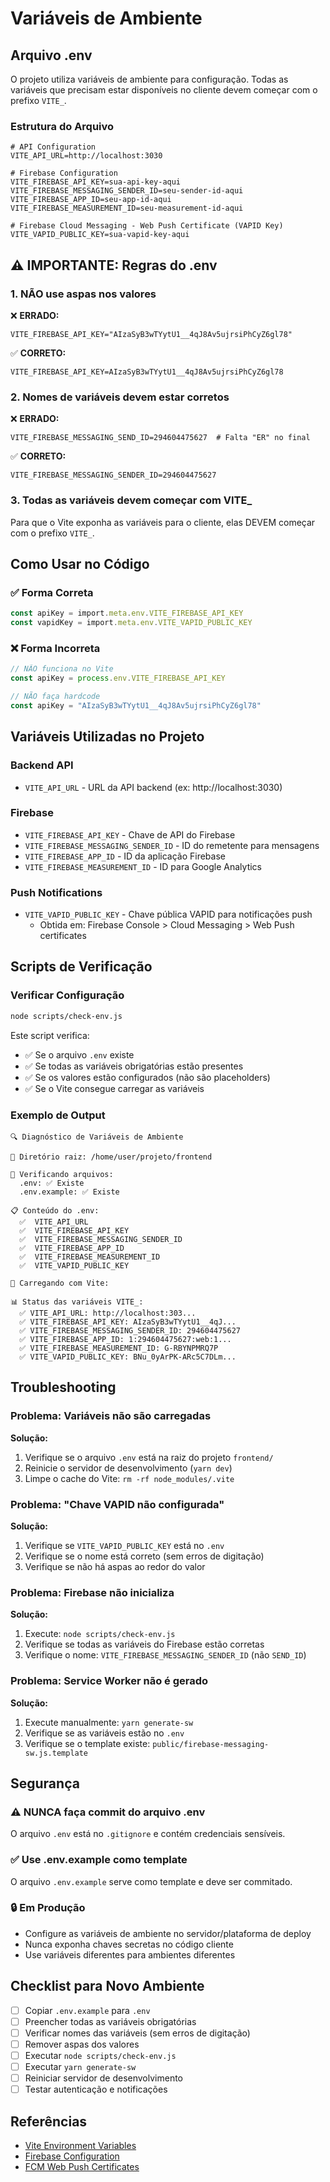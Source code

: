 # Variáveis de Ambiente

## Arquivo .env

O projeto utiliza variáveis de ambiente para configuração. Todas as variáveis que precisam estar disponíveis no cliente devem começar com o prefixo `VITE_`.

### Estrutura do Arquivo

```env
# API Configuration
VITE_API_URL=http://localhost:3030

# Firebase Configuration
VITE_FIREBASE_API_KEY=sua-api-key-aqui
VITE_FIREBASE_MESSAGING_SENDER_ID=seu-sender-id-aqui
VITE_FIREBASE_APP_ID=seu-app-id-aqui
VITE_FIREBASE_MEASUREMENT_ID=seu-measurement-id-aqui

# Firebase Cloud Messaging - Web Push Certificate (VAPID Key)
VITE_VAPID_PUBLIC_KEY=sua-vapid-key-aqui
```

## ⚠️ IMPORTANTE: Regras do .env

### 1. **NÃO use aspas nos valores**
❌ **ERRADO:**
```env
VITE_FIREBASE_API_KEY="AIzaSyB3wTYytU1__4qJ8Av5ujrsiPhCyZ6gl78"
```

✅ **CORRETO:**
```env
VITE_FIREBASE_API_KEY=AIzaSyB3wTYytU1__4qJ8Av5ujrsiPhCyZ6gl78
```

### 2. **Nomes de variáveis devem estar corretos**
❌ **ERRADO:**
```env
VITE_FIREBASE_MESSAGING_SEND_ID=294604475627  # Falta "ER" no final
```

✅ **CORRETO:**
```env
VITE_FIREBASE_MESSAGING_SENDER_ID=294604475627
```

### 3. **Todas as variáveis devem começar com VITE_**
Para que o Vite exponha as variáveis para o cliente, elas DEVEM começar com o prefixo `VITE_`.

## Como Usar no Código

### ✅ Forma Correta
```typescript
const apiKey = import.meta.env.VITE_FIREBASE_API_KEY
const vapidKey = import.meta.env.VITE_VAPID_PUBLIC_KEY
```

### ❌ Forma Incorreta
```typescript
// NÃO funciona no Vite
const apiKey = process.env.VITE_FIREBASE_API_KEY

// NÃO faça hardcode
const apiKey = "AIzaSyB3wTYytU1__4qJ8Av5ujrsiPhCyZ6gl78"
```

## Variáveis Utilizadas no Projeto

### Backend API
- `VITE_API_URL` - URL da API backend (ex: http://localhost:3030)

### Firebase
- `VITE_FIREBASE_API_KEY` - Chave de API do Firebase
- `VITE_FIREBASE_MESSAGING_SENDER_ID` - ID do remetente para mensagens
- `VITE_FIREBASE_APP_ID` - ID da aplicação Firebase
- `VITE_FIREBASE_MEASUREMENT_ID` - ID para Google Analytics

### Push Notifications
- `VITE_VAPID_PUBLIC_KEY` - Chave pública VAPID para notificações push
  - Obtida em: Firebase Console > Cloud Messaging > Web Push certificates

## Scripts de Verificação

### Verificar Configuração
```bash
node scripts/check-env.js
```

Este script verifica:
- ✅ Se o arquivo `.env` existe
- ✅ Se todas as variáveis obrigatórias estão presentes
- ✅ Se os valores estão configurados (não são placeholders)
- ✅ Se o Vite consegue carregar as variáveis

### Exemplo de Output
```
🔍 Diagnóstico de Variáveis de Ambiente

📁 Diretório raiz: /home/user/projeto/frontend

📄 Verificando arquivos:
  .env: ✅ Existe
  .env.example: ✅ Existe

📋 Conteúdo do .env:
  ✅  VITE_API_URL
  ✅  VITE_FIREBASE_API_KEY
  ✅  VITE_FIREBASE_MESSAGING_SENDER_ID
  ✅  VITE_FIREBASE_APP_ID
  ✅  VITE_FIREBASE_MEASUREMENT_ID
  ✅  VITE_VAPID_PUBLIC_KEY

🔧 Carregando com Vite:

📊 Status das variáveis VITE_:
  ✅ VITE_API_URL: http://localhost:303...
  ✅ VITE_FIREBASE_API_KEY: AIzaSyB3wTYytU1__4qJ...
  ✅ VITE_FIREBASE_MESSAGING_SENDER_ID: 294604475627
  ✅ VITE_FIREBASE_APP_ID: 1:294604475627:web:1...
  ✅ VITE_FIREBASE_MEASUREMENT_ID: G-RBYNPMRQ7P
  ✅ VITE_VAPID_PUBLIC_KEY: BNu_0yArPK-ARc5C7DLm...
```

## Troubleshooting

### Problema: Variáveis não são carregadas
**Solução:**
1. Verifique se o arquivo `.env` está na raiz do projeto `frontend/`
2. Reinicie o servidor de desenvolvimento (`yarn dev`)
3. Limpe o cache do Vite: `rm -rf node_modules/.vite`

### Problema: "Chave VAPID não configurada"
**Solução:**
1. Verifique se `VITE_VAPID_PUBLIC_KEY` está no `.env`
2. Verifique se o nome está correto (sem erros de digitação)
3. Verifique se não há aspas ao redor do valor

### Problema: Firebase não inicializa
**Solução:**
1. Execute: `node scripts/check-env.js`
2. Verifique se todas as variáveis do Firebase estão corretas
3. Verifique o nome: `VITE_FIREBASE_MESSAGING_SENDER_ID` (não `SEND_ID`)

### Problema: Service Worker não é gerado
**Solução:**
1. Execute manualmente: `yarn generate-sw`
2. Verifique se as variáveis estão no `.env`
3. Verifique se o template existe: `public/firebase-messaging-sw.js.template`

## Segurança

### ⚠️ NUNCA faça commit do arquivo .env
O arquivo `.env` está no `.gitignore` e contém credenciais sensíveis.

### ✅ Use .env.example como template
O arquivo `.env.example` serve como template e deve ser commitado.

### 🔒 Em Produção
- Configure as variáveis de ambiente no servidor/plataforma de deploy
- Nunca exponha chaves secretas no código cliente
- Use variáveis diferentes para ambientes diferentes

## Checklist para Novo Ambiente

- [ ] Copiar `.env.example` para `.env`
- [ ] Preencher todas as variáveis obrigatórias
- [ ] Verificar nomes das variáveis (sem erros de digitação)
- [ ] Remover aspas dos valores
- [ ] Executar `node scripts/check-env.js`
- [ ] Executar `yarn generate-sw`
- [ ] Reiniciar servidor de desenvolvimento
- [ ] Testar autenticação e notificações

## Referências

- [Vite Environment Variables](https://vitejs.dev/guide/env-and-mode.html)
- [Firebase Configuration](https://firebase.google.com/docs/web/setup)
- [FCM Web Push Certificates](https://console.firebase.google.com/project/_/settings/cloudmessaging)
